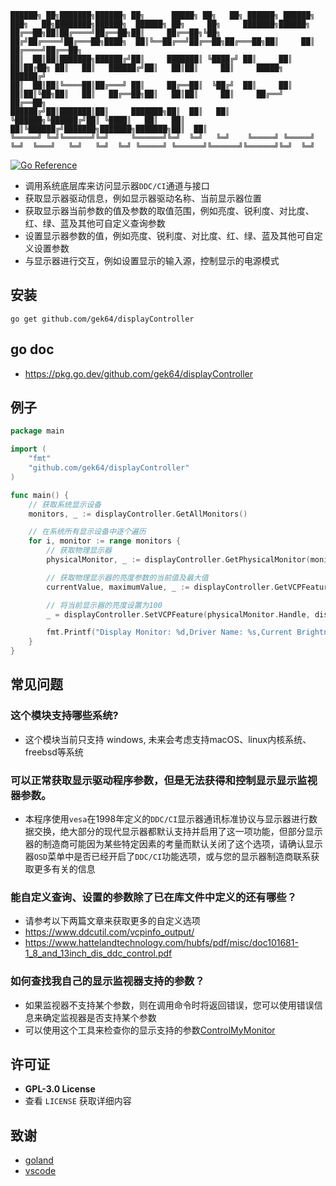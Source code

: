 ```
██████╗ ██╗███████╗██████╗ ██╗      █████╗ ██╗   ██╗ ██████╗ ██████╗ ███╗   ██╗████████╗██████╗  ██████╗ ██╗     ██╗     ███████╗██████╗ 
██╔══██╗██║██╔════╝██╔══██╗██║     ██╔══██╗╚██╗ ██╔╝██╔════╝██╔═══██╗████╗  ██║╚══██╔══╝██╔══██╗██╔═══██╗██║     ██║     ██╔════╝██╔══██╗
██║  ██║██║███████╗██████╔╝██║     ███████║ ╚████╔╝ ██║     ██║   ██║██╔██╗ ██║   ██║   ██████╔╝██║   ██║██║     ██║     █████╗  ██████╔╝
██║  ██║██║╚════██║██╔═══╝ ██║     ██╔══██║  ╚██╔╝  ██║     ██║   ██║██║╚██╗██║   ██║   ██╔══██╗██║   ██║██║     ██║     ██╔══╝  ██╔══██╗
██████╔╝██║███████║██║     ███████╗██║  ██║   ██║   ╚██████╗╚██████╔╝██║ ╚████║   ██║   ██║  ██║╚██████╔╝███████╗███████╗███████╗██║  ██║
╚═════╝ ╚═╝╚══════╝╚═╝     ╚══════╝╚═╝  ╚═╝   ╚═╝    ╚═════╝ ╚═════╝ ╚═╝  ╚═══╝   ╚═╝   ╚═╝  ╚═╝ ╚═════╝ ╚══════╝╚══════╝╚══════╝╚═╝  ╚═╝
```
[![Go Reference](https://pkg.go.dev/badge/github.com/gek64/displayController.svg)](https://pkg.go.dev/github.com/gek64/displayController)

- 调用系统底层库来访问显示器`DDC/CI`通道与接口
- 获取显示器驱动信息，例如显示器驱动名称、当前显示器位置
- 获取显示器当前参数的值及参数的取值范围，例如亮度、锐利度、对比度、红、绿、蓝及其他可自定义查询参数
- 设置显示器参数的值，例如亮度、锐利度、对比度、红、绿、蓝及其他可自定义设置参数
- 与显示器进行交互，例如设置显示的输入源，控制显示的电源模式

## 安装
```shell
go get github.com/gek64/displayController
```

## go doc
- https://pkg.go.dev/github.com/gek64/displayController

## 例子
```go
package main

import (
	"fmt"
	"github.com/gek64/displayController"
)

func main() {
	// 获取系统显示设备
	monitors, _ := displayController.GetAllMonitors()

	// 在系统所有显示设备中逐个遍历
	for i, monitor := range monitors {
		// 获取物理显示器
		physicalMonitor, _ := displayController.GetPhysicalMonitor(monitor.Handle)

		// 获取物理显示器的亮度参数的当前值及最大值
		currentValue, maximumValue, _ := displayController.GetVCPFeatureAndVCPFeatureReply(physicalMonitor.Handle, displayController.Brightness)

		// 将当前显示器的亮度设置为100
		_ = displayController.SetVCPFeature(physicalMonitor.Handle, displayController.Brightness, 100)

		fmt.Printf("Display Monitor: %d,Driver Name: %s,Current Brightness: %d,Maximum Brightness: %d\n", i, physicalMonitor.Description, currentValue, maximumValue)
	}
}
```

## 常见问题
### 这个模块支持哪些系统?
- 这个模块当前只支持 windows, 未来会考虑支持macOS、linux内核系统、freebsd等系统

### 可以正常获取显示驱动程序参数，但是无法获得和控制显示显示监视器参数。
- 本程序使用`vesa`在1998年定义的`DDC/CI`显示器通讯标准协议与显示器进行数据交换，绝大部分的现代显示器都默认支持并启用了这一项功能，但部分显示器的制造商可能因为某些特定因素的考量而默认关闭了这个选项，请确认显示器`OSD`菜单中是否已经开启了`DDC/CI`功能选项，或与您的显示器制造商联系获取更多有关的信息

### 能自定义查询、设置的参数除了已在库文件中定义的还有哪些？
- 请参考以下两篇文章来获取更多的自定义选项
- https://www.ddcutil.com/vcpinfo_output/
- https://www.hattelandtechnology.com/hubfs/pdf/misc/doc101681-1_8_and_13inch_dis_ddc_control.pdf

### 如何查找我自己的显示监视器支持的参数？
- 如果监视器不支持某个参数，则在调用命令时将返回错误，您可以使用错误信息来确定监视器是否支持某个参数
- 可以使用这个工具来检查你的显示支持的参数[ControlMyMonitor](https://www.nirsoft.net/utils/control_my_monitor.html)

## 许可证
- **GPL-3.0 License**
- 查看 `LICENSE` 获取详细内容

## 致谢
- [goland](https://www.jetbrains.com/go/)
- [vscode](https://code.visualstudio.com/)
